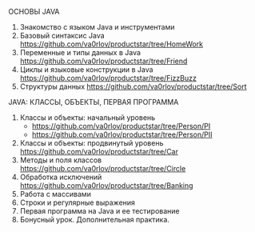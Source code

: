 ОСНОВЫ JAVA 
1) Знакомство с языком Java и инструментами
2) Базовый синтаксис Java https://github.com/va0rlov/productstar/tree/HomeWork
3) Переменные и типы данных в Java https://github.com/va0rlov/productstar/tree/Friend
4) Циклы и языковые конструкции в Java https://github.com/va0rlov/productstar/tree/FizzBuzz
5) Структуры данных https://github.com/va0rlov/productstar/tree/Sort

JAVA: КЛАССЫ, ОБЪЕКТЫ, ПЕРВАЯ ПРОГРАММА
1) Классы и объекты: начальный уровень
   * https://github.com/va0rlov/productstar/tree/Person/PI
   * https://github.com/va0rlov/productstar/tree/Person/PII
3) Классы и объекты: продвинутый уровень https://github.com/va0rlov/productstar/tree/Car
4) Методы и поля классов https://github.com/va0rlov/productstar/tree/Circle
5) Обработка исключений https://github.com/va0rlov/productstar/tree/Banking
6) Работа с массивами 
7) Строки и регулярные выражения
8) Первая программа на Java и ее тестирование
9) Бонусный урок. Дополнительная практика.
